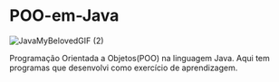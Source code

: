 # POO-em-Java 

![JavaMyBelovedGIF (2)](https://github.com/rafahcs/POO-em-Java/assets/131375370/765754b1-327c-4545-976d-2438cda7b74e)

Programação Orientada a Objetos(POO) na linguagem Java. Aqui tem programas que desenvolvi como exercício de aprendizagem.
